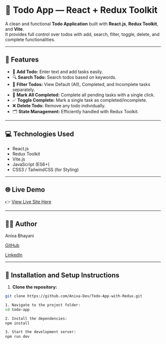 # 📌 Todo App — React + Redux Toolkit

A clean and functional **Todo Application** built with **React.js**, **Redux Toolkit**, and **Vite**.  
It provides full control over todos with add, search, filter, toggle, delete, and complete functionalities.

---

## 🚀 Features
- 📝 **Add Todo:** Enter text and add tasks easily.
- 🔍 **Search Todo:** Search todos based on keywords.
- 📂 **Filter Todos:** View Default (All), Completed, and Incomplete tasks separately.
- 🧹 **Mark All Completed:** Complete all pending tasks with a single click.
- ✅ **Toggle Complete:** Mark a single task as completed/incomplete.
- ❌ **Delete Todo:** Remove any todo individually.
- 🗂️ **State Management:** Efficiently handled with Redux Toolkit.

---

## 💻 Technologies Used
- React.js
- Redux Toolkit
- Vite.js
- JavaScript (ES6+)
- CSS3 / TailwindCSS (for Styling)

---

## 🌐 Live Demo
👉 [View Live Site Here](https://todo-anixa.netlify.app/)

---
## 🙋‍♂️ Author
Anixa Bhayani

[GitHub](https://github.com/Anixa-Dev)

[LinkedIn](https://www.linkedin.com/in/anixa-bhayani-637263178/)

---

## 🔧 Installation and Setup Instructions

1. **Clone the repository:**

```bash
git clone https://github.com/Anixa-Dev/Todo-App-with-Redux.git

1. Navigate to the project folder:
cd todo-app

2. Install the dependencies:
npm install

3. Start the development server:
npm run dev
